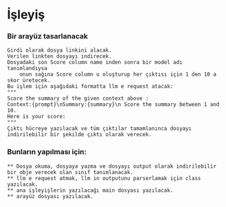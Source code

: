 # İşleyiş

### Bir arayüz tasarlanacak
    Girdi olarak dosya linkini alacak.
    Verilen linkten dosyayı indirecek.
    Dosyadaki son Score column name inden sonra bir model adı tanımlandıysa 
        onun sağına Score column u oluşturup her çıktısı için 1 den 10 a skor üretecek.
    Bu işlem için aşağıdaki formatta llm e request atacak:
    """
    Score the summary of the given context above :
    Context:{prompt}\nSummary:{summary}\n Score the summary between 1 and 10. 
    Here is your score:
    """
    Çıktı hücreye yazılacak ve tüm çıktılar tamamlanınca dosyayı indirilebilir bir şekilde çıktı olarak verecek.




### Bunların yapılması için:
    ** Dosya okuma, dosyaya yazma ve dosyayı output olarak indirilebilir 
    bir obje verecek olan sınıf tanımlanacak.
    ** llm e request atmak, llm in outputunu parserlamak için class yazılacak. 
    ** ana işleyişlerin yazılacağı main dosyası yazılacak.
    ** arayüz dosyası yazılacak.



